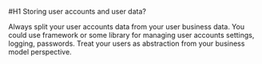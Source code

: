 #H1 Storing user accounts and user data?

Always split your user accounts data from your user business data. You could use framework or some library for managing user accounts settings, logging, passwords.
Treat your users as abstraction from your business model perspective.